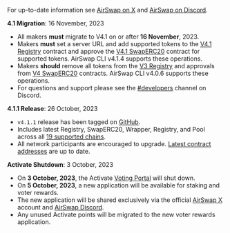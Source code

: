 For up-to-date information see [AirSwap on X](https://twitter.com/airswap) and [AirSwap on Discord](https://chat.airswap.io/).

**4.1 Migration**: 16 November, 2023

* All makers **must** migrate to V4.1 on or after **16 November**, 2023.
* Makers **must** set a server URL and add supported tokens to the [V4.1 Registry](https://about.airswap.io/technology/deployments#airswap-v4.1) contract and approve the [V4.1 SwapERC20](https://about.airswap.io/technology/deployments#airswap-v4.1) contract for supported tokens. AirSwap CLI v4.1.4 supports these operations.
* Makers **should** remove all tokens from the [V3 Registry](https://etherscan.io/address/0x8F9DA6d38939411340b19401E8c54Ea1f51B8f95) and approvals from [V4 SwapERC20](https://about.airswap.io/technology/deployments#airswap-v4) contracts. AirSwap CLI v4.0.6 supports these operations.
* For questions and support please see the [#developers](https://discord.com/channels/590643190281928738/877682977616838656) channel on Discord.

**4.1.1 Release**: 26 October, 2023

* `v4.1.1` release has been tagged on [GitHub](https://github.com/airswap/airswap-protocols/releases).
* Includes latest Registry, SwapERC20, Wrapper, Registry, and Pool across all [19 supported chains](https://github.com/airswap/airswap-protocols/blob/v4.1.1/tools/constants/index.ts#L10).
* All network participants are encouraged to upgrade. [Latest contract addresses](./technology/deployments.md) are up to date.

**Activate Shutdown**: 3 October, 2023

* On **3 October, 2023**, the Activate [Voting Portal](https://activate.codefi.network/staking/airswap/governance) will shut down.
* On **5 October, 2023**, a new application will be available for staking and voter rewards.
* The new application will be shared exclusively via the official [AirSwap X](https://twitter.com/airswap) account and [AirSwap Discord](https://chat.airswap.io/).
* Any unused Activate points will be migrated to the new voter rewards application.